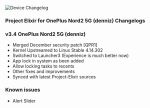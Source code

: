 ![Device Changelog](https://i.imgur.com/C0Wcdr5.png)

### Project Elixir for OnePlus Nord2 5G (denniz) Changelogs

### v3.4 OnePlus Nord2 5G (denniz)

- Merged December security patch [QPR1]
- Kernel Upstreamed to Linux Stable 4.14.302
- Switched to Launcher3 (Experience is much better now)
- App lock in system as been added
- Allow locking tasks to recents
- Other fixes and improvements
- Synced with latest Project-Elixir sources

### Known issues
- Alert Slider
